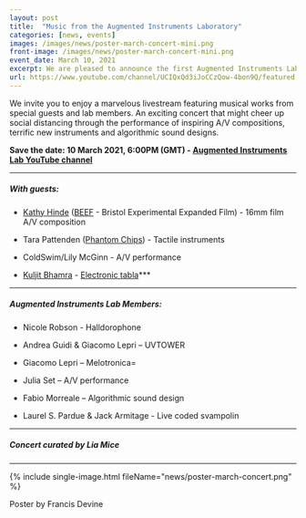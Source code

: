 ```yaml
---
layout: post
title:  "Music from the Augmented Instruments Laboratory"
categories: [news, events]
images: /images/news/poster-march-concert-mini.png
front-image: /images/news/poster-march-concert-mini.png
event_date: March 10, 2021
excerpt: We are pleased to announce the first Augmented Instruments Laboratory online concert!
url: https://www.youtube.com/channel/UCIQxQd3iJoCCzQow-4bon9Q/featured
---
```


We invite you to enjoy a marvelous livestream featuring musical works from special guests and lab members. An exciting concert that might cheer up social distancing through the performance of inspiring A/V compositions, terrific new instruments and algorithmic sound designs.

**Save the date: 10 March 2021, 6:00PM (GMT) - [Augmented Instruments Lab YouTube channel](https://www.youtube.com/channel/UCIQxQd3iJoCCzQow-4bon9Q/featured)**

---------------------

##### With guests:

- [Kathy Hinde](http://kathyhinde.co.uk/) ([BEEF](http://www.beefbristol.org/) - Bristol Experimental Expanded Film) - 16mm film A/V composition

- Tara Pattenden ([Phantom Chips](https://www.phantomchips.com/)) - Tactile instruments

- ColdSwim/Lily McGinn - A/V performance

- [Kuljit Bhamra](https://en.wikipedia.org/wiki/Kuljit_Bhamra) - [Electronic tabla](https://keda.co.uk/electronic-tabla/)***

---------------------

##### Augmented Instruments Lab Members:

- Nicole Robson - Halldorophone

- Andrea Guidi & Giacomo Lepri – UVTOWER

- Giacomo Lepri – Melotronica=

- Julia Set – A/V performance

- Fabio Morreale – Algorithmic sound design

- Laurel S. Pardue & Jack Armitage - Live coded svampolin

---------------------

##### Concert curated by Lia Mice

---------------------

{% include single-image.html fileName="news/poster-march-concert.png" %}

Poster by Francis Devine
